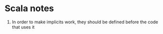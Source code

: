 # Scala notes

1. In order to make implicits work, they should be defined before the code that uses it
